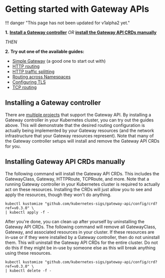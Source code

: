 # Getting started with Gateway APIs

!!! danger "This page has not been updated for v1alpha2 yet."

**1.**  **[Install a Gateway controller](#installing-a-gateway-controller)**
 _OR_  **[install the Gateway API CRDs manually](#installing-gateway-api-crds-manually)** 

_THEN_

**2.**   **Try out one of the available guides:**

- [Simple Gateway](/guides/simple-gateway) (a good one to start out with)
- [HTTP routing](/guides/http-routing)
- [HTTP traffic splitting](/guides/traffic-splitting)
- [Routing across Namespaces](/guides/multiple-ns)
- [Configuring TLS](/guides/tls)
- [TCP routing](/guides/tcp)

## Installing a Gateway controller

There are [multiple projects](/references/implementations) that support the Gateway
API. By installing a Gateway controller in your Kubernetes cluster, you can
try out the guides above. This will demonstrate that the desired routing
configuration is actually being implemented by your Gateway resources (and the
network infrastructure that your Gateway resources represent). Note that many 
of the Gateway controller setups will install and remove the Gateway API CRDs 
for you.

## Installing Gateway API CRDs manually

The following command will install the Gateway API CRDs. This includes the
GatewayClass, Gateway, HTTPRoute, TCPRoute, and more. Note that a running 
Gateway controller in your Kubernetes cluster is required to actually act on 
these resources. Installing the CRDs will just allow you to see and apply the 
resources, though they won't do anything.

```
kubectl kustomize "github.com/kubernetes-sigs/gateway-api/config/crd?ref=v0.3.0" \
| kubectl apply -f -
```

After you're done, you can clean up after yourself by uninstalling the 
Gateway API CRDs. The following command will remove all GatewayClass, Gateway, 
and associated resources in your cluster. If these resources are in-use or
if they were installed by a Gateway controller, then do not uninstall them. 
This will uninstall the Gateway API CRDs for the entire cluster. Do not do 
this if they might be in-use by someone else as this will break anything using
these resources.


```
kubectl kustomize "github.com/kubernetes-sigs/gateway-api/config/crd?ref=v0.3.0" \
| kubectl delete -f -
```

